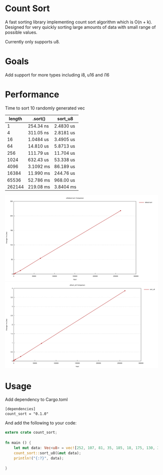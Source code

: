 # Count Sort

A fast sorting library implementing count sort algorithm which is O(n + k). Designed for very quickly sorting large amounts of data with small range of possible values.

Currently only supports u8.

# Goals

Add support for more types including i8, u16 and i16

# Performance

Time to sort 10 randomly generated vec

| length | .sort()   | sort_u8   |
|--------|-----------|-----------|
| 1      | 254.34 ns | 2.4830 us |
| 4      | 311.05 ns | 2.8181 us |
| 16     | 1.0484 us | 3.4905 us |
| 64     | 14.810 us | 5.8713 us |
| 256    | 111.79 us | 11.704 us |
| 1024   | 632.43 us | 53.338 us |
| 4096   | 3.1092 ms | 86.189 us |
| 16384  | 11.990 ms | 244.76 us |
| 65536  | 52.786 ms | 968.00 us |
| 262144 | 219.08 ms | 3.8404 ms |

![Default Sort](benches/default_sort_report.svg)
![count_sort::sort_u8](benches/sort_u8_report.svg)

# Usage

Add dependency to Cargo.toml
```
[dependencies]
count_sort = "0.1.0"
```

And add the following to your code:

```rust
extern crate count_sort;

fn main () {
	let mut data: Vec<u8> = vec![252, 107, 81, 35, 185, 18, 175, 130, 37, 166];
	count_sort::sort_u8(&mut data);
	println!("{:?}", data);

}
```
